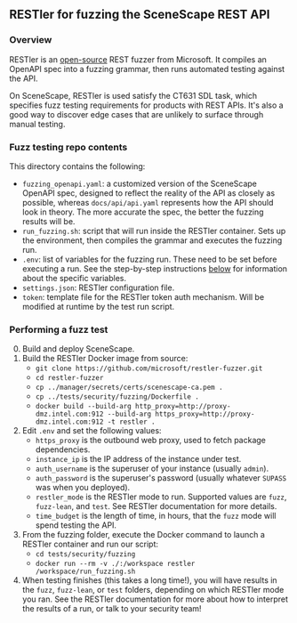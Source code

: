 ## RESTler for fuzzing the SceneScape REST API

### Overview

RESTler is an [open-source](https://github.com/microsoft/restler-fuzzer) REST fuzzer from Microsoft. It compiles an OpenAPI spec into a fuzzing grammar, then runs automated testing against the API.

On SceneScape, RESTler is used satisfy the CT631 SDL task, which specifies fuzz testing requirements for products with REST APIs. It's also a good way to discover edge cases that are unlikely to surface through manual testing.

### Fuzz testing repo contents

This directory contains the following:

- `fuzzing_openapi.yaml`: a customized version of the SceneScape OpenAPI spec, designed to reflect the reality of the API as closely as possible, whereas `docs/api/api.yaml` represents how the API should look in theory. The more accurate the spec, the better the fuzzing results will be.
- `run_fuzzing.sh`: script that will run inside the RESTler container. Sets up the environment, then compiles the grammar and executes the fuzzing run.
- `.env`: list of variables for the fuzzing run. These need to be set before executing a run. See the step-by-step instructions [below](#performing-a-fuzz-test) for information about the specific variables.
- `settings.json`: RESTler configuration file.
- `token`: template file for the RESTler token auth mechanism. Will be modified at runtime by the test run script.

### Performing a fuzz test

0. Build and deploy SceneScape.
1. Build the RESTler Docker image from source:
   - `git clone https://github.com/microsoft/restler-fuzzer.git`
   - `cd restler-fuzzer`
   - `cp ../manager/secrets/certs/scenescape-ca.pem .`
   - `cp ../tests/security/fuzzing/Dockerfile .`
   - `docker build --build-arg http_proxy=http://proxy-dmz.intel.com:912 --build-arg https_proxy=http://proxy-dmz.intel.com:912 -t restler .`
2. Edit `.env` and set the following values:
   - `https_proxy` is the outbound web proxy, used to fetch package dependencies.
   - `instance_ip` is the IP address of the instance under test.
   - `auth_username` is the superuser of your instance (usually `admin`).
   - `auth_password` is the superuser's password (usually whatever `SUPASS` was when you deployed).
   - `restler_mode` is the RESTler mode to run. Supported values are `fuzz`, `fuzz-lean`, and `test`. See RESTler documentation for more details.
   - `time_budget` is the length of time, in hours, that the `fuzz` mode will spend testing the API.
3. From the fuzzing folder, execute the Docker command to launch a RESTler container and run our script:
   - `cd tests/security/fuzzing`
   - `docker run --rm -v ./:/workspace restler /workspace/run_fuzzing.sh`
4. When testing finishes (this takes a long time!), you will have results in the `fuzz`, `fuzz-lean`, or `test` folders, depending on which RESTler mode you ran. See the RESTler documentation for more about how to interpret the results of a run, or talk to your security team!

